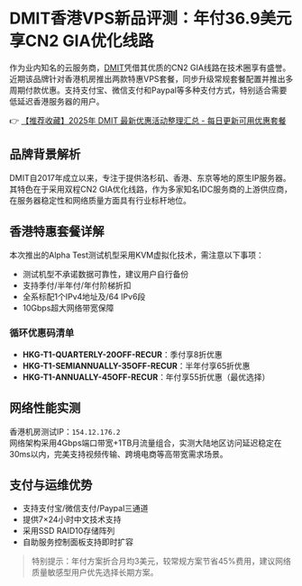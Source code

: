 # DMIT香港VPS新品评测：年付36.9美元享CN2 GIA优化线路

作为业内知名的云服务商，[DMIT](https://bit.ly/dmit_coupon)凭借其优质的CN2 GIA线路在技术圈享有盛誉。近期该品牌针对香港机房推出两款特惠VPS套餐，同步升级常规套餐配置并推出多周期付款优惠。支持支付宝、微信支付和Paypal等多种支付方式，特别适合需要低延迟香港服务器的用户。

👉 [【推荐收藏】2025年 DMIT 最新优惠活动整理汇总 - 每日更新可用优惠套餐](https://bit.ly/dmit_coupon)

## 品牌背景解析
DMIT自2017年成立以来，专注于提供洛杉矶、香港、东京等地的原生IP服务器。其特色在于采用双程CN2 GIA优化线路，作为多家知名IDC服务商的上游供应商，在服务器稳定性和网络质量方面具有行业标杆地位。

## 香港特惠套餐详解
本次推出的Alpha Test测试机型采用KVM虚拟化技术，需注意以下事项：
- 测试机型不承诺数据可靠性，建议用户自行备份
- 支持季付/半年付/年付阶梯折扣
- 全系标配1个IPv4地址及/64 IPv6段
- 10Gbps超大网络带宽保障

### 循环优惠码清单
- **HKG-T1-QUARTERLY-20OFF-RECUR**：季付享8折优惠
- **HKG-T1-SEMIANNUALLY-35OFF-RECUR**：半年付享65折优惠
- **HKG-T1-ANNUALLY-45OFF-RECUR**：年付享55折优惠（最优选择）

## 网络性能实测
香港机房测试IP：`154.12.176.2`  
网络架构采用4Gbps端口带宽+1TB月流量组合，实测大陆地区访问延迟稳定在30ms以内，完美支持视频传输、跨境电商等高带宽需求场景。

## 支付与运维优势
- 支持支付宝/微信支付/Paypal三通道
- 提供7×24小时中文技术支持
- 采用SSD RAID10存储阵列
- 自助服务控制面板支持即时扩容

> 特别提示：年付方案折合月均3美元，较常规方案节省45%费用，建议网络质量敏感型用户优先选择长期方案。